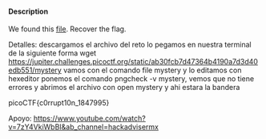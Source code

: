 #### Description

We found this [file](https://jupiter.challenges.picoctf.org/static/ab30fcb7d47364b4190a7d3d40edb551/mystery). Recover the flag. 



Detalles: descargamos el archivo del reto lo pegamos en nuestra terminal de la siguiente forma 
wget https://jupiter.challenges.picoctf.org/static/ab30fcb7d47364b4190a7d3d40edb551/mystery
vamos con el comando 
file mystery
y lo editamos con hexeditor 
ponemos el comando 
pngcheck -v mystery, vemos que no tiene errores y abrimos el archivo con 
open mystery y ahi estara la bandera 

picoCTF{c0rrupt10n_1847995}


Apoyo: https://www.youtube.com/watch?v=7zY4VkiWbBI&ab_channel=hackadvisermx